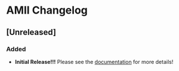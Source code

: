 <!-- Keep a Changelog guide -> https://keepachangelog.com -->

# AMII Changelog

## [Unreleased]

### Added
- **Initial Release!!!** Please see the <a href="https://github.com/Unthrottled/AMII#documentation">
documentation</a> for more details!
